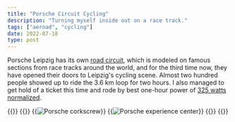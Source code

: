 ```yaml
---
title: "Porsche Circuit Cycling"
description: "Turning myself inside out on a race track."
tags: ["aeroad", "cycling"]
date: 2022-07-18
type: post
---
```

Porsche Leipzig has its own [road circuit](https://www.porsche-leipzig.com/en/tracks/porsche-on-road-circuit), which is modeled on famous sections from race tracks around the world, and for the third time now, they have opened their doors to Leipzig's cycling scene.  Almost two hundred people showed up to ride the 3.6 km loop for two hours. I also managed to get hold of a ticket this time and rode by best one-hour power of [325 watts normalized](https://www.strava.com/activities/7420760607).

{{<escape>}}
  {{<wrap>}}
    {{<image src="images/corkscrew.jpg" alt="Porsche corkscrew">}}
    {{<image src="images/pecle.jpg" alt="Porsche experience center">}}
  {{</wrap>}}
{{</escape>}}
